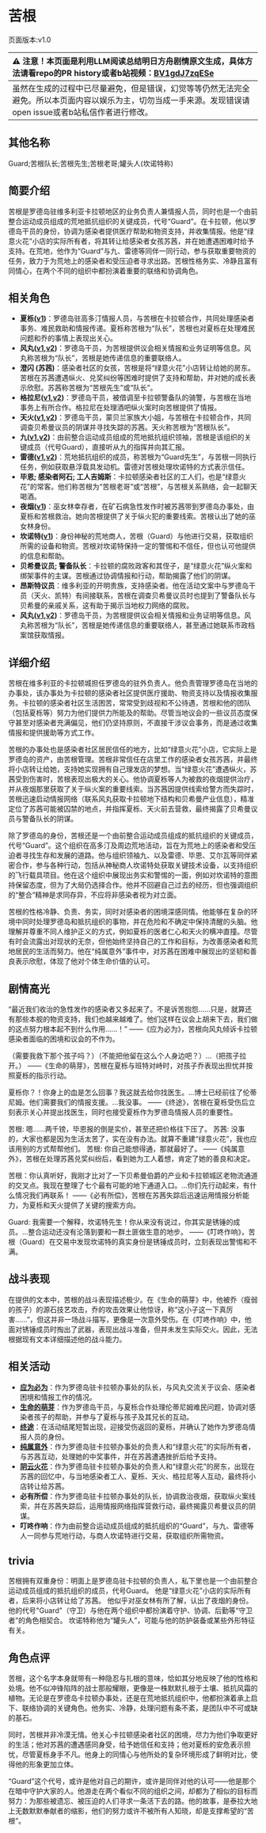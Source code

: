 # 苦根
页面版本:v1.0
 

| :warning: 注意！本页面是利用LLM阅读总结明日方舟剧情原文生成，具体方法请看repo的PR history或者b站视频：[BV1gdJ7zqESe](https://www.bilibili.com/video/BV1gdJ7zqESe/)         |
|:----------------------------|
| 虽然在生成的过程中已尽量避免，但是错误，幻觉等等仍然无法完全避免。所以本页面内容以娱乐为主，切勿当成一手来源。发现错误请open issue或者b站私信作者进行修改。|



## 其他名称
Guard;苦根队长;苦根先生;苦根老哥;罐头人(坎诺特称)
## 简要介绍
苦根是罗德岛驻维多利亚卡拉顿地区的业务负责人兼情报人员，同时也是一个由前整合运动成员组成的荒地抵抗组织的关键成员，代号“Guard”。在卡拉顿，他以罗德岛干员的身份，协调为感染者提供医疗帮助和物资支持，并收集情报。他是“绿意火花”小店的实际所有者，将其转让给感染者女孩苏茜，并在她遭遇困难时给予支持。在荒地，他作为“Guard”与九、雷德等同伴一同行动，参与获取重要物资的任务，致力于为荒地上的感染者和受压迫者寻求出路。苦根性格务实、冷静且富有同情心，在两个不同的组织中都扮演着重要的联络和协调角色。
## 相关角色
-   **夏栎([v1](char_492_quercu.md))**：罗德岛驻高多汀情报人员，与苦根在卡拉顿合作，共同处理感染者事务、难民救助和情报传递。夏栎称苦根为“队长”，苦根也对夏栎在处理难民问题和乔的事情上表现出关心。
-   **风丸([v1](char_4016_kazema.md),[v2](../char_v3/char_4016_kazema.md))**：罗德岛干员，为苦根提供议会相关情报和业务证明等信息。风丸称苦根为“队长”，苦根是她传递信息的重要联络人。
-   **澄闪 (苏茜)**：感染者社区的女孩，苦根是将“绿意火花”小店转让给她的房东。苦根在苏茜遭遇纵火、兑奖纠纷等困难时提供了支持和帮助，并对她的成长表示欣慰。苏茜称苦根为“苦根先生”或“队长”。
-   **格拉尼([v1](char_220_grani.md),[v2](../char_v3/char_220_grani.md))**：罗德岛干员，被借调至卡拉顿警备队的骑警，与苦根在当地事务上有所合作。格拉尼在处理酒吧纵火案时向苦根提供了情报。
-   **天火([v1](char_166_skfire.md),[v2](../char_v3/char_166_skfire.md))**：罗德岛干员，蒙贝兰家族大小姐，与苦根在卡拉顿合作，共同调查贝希曼议员的阴谋并寻找失踪的苏茜。天火称苦根为“苦根队长”。
-   **九([v1](extended_char_jiu.md),[v2](../char_v3/extended_char_jiu.md))**：由前整合运动成员组成的荒地抵抗组织领袖，苦根是该组织的关键成员（代号Guard），直接听从九的指挥并向其汇报。
-   **雷德([v1](extended_char_lei_de.md),[v2](../char_v3/extended_char_lei_de.md))**：荒地抵抗组织的成员，称苦根为“Guard先生”，与苦根一同执行任务，例如获取悬浮载具发动机。雷德对苦根处理坎诺特的方式表示信任。
-   **毕恩; 感染者阿石; 工人吉姆斯**：卡拉顿感染者社区的工人们，也是“绿意火花”的常客。他们称苦根为“苦根老哥”或“苦根”，与苦根关系熟络，会一起聊天喝酒。
-   **夜烟([v1](char_141_nights.md))**：巫女林幸存者，在矿石病急性发作时被苏茜带到罗德岛办事处，由夏栎和苦根救治。她向苦根提供了关于纵火犯的重要线索。苦根认出了她的巫女林身份。
-   **坎诺特([v1](extended_char_kan_nuo_te.md))**：身份神秘的荒地商人，苦根（Guard）与他进行交易，获取组织所需的设备和物资。苦根对坎诺特保持一定的警惕和不信任，但也认可他提供的信息和帮助。
-   **贝希曼议员; 警备队长**：卡拉顿的腐败政客和其侄子，是“绿意火花”纵火案和绑架事件的主谋。苦根通过协调情报和行动，帮助揭露了他们的阴谋。
-   **昂斯特议员**：维多利亚的开明贵族，支持感染者。他在活动文案中与罗德岛干员（天火、凯特）有间接联系，苦根在调查贝希曼议员时也提到了警备队长与贝希曼的亲戚关系，这有助于揭示当地权力网络的腐败。
-   **风丸([v1](char_4016_kazema.md),[v2](../char_v3/char_4016_kazema.md))**：罗德岛干员，为苦根提供议会相关情报和业务证明等信息。风丸称苦根为“队长”，苦根是她传递信息的重要联络人，甚至通过她联系市政档案馆获取情报。
## 详细介绍
苦根在维多利亚的卡拉顿城担任罗德岛的驻外负责人。他负责管理罗德岛在当地的办事处，该办事处为卡拉顿的感染者社区提供医疗援助、物资支持以及情报收集服务。卡拉顿的感染者社区生活困苦，常常受到歧视和不公待遇，苦根和他的团队（包括夏栎等）努力为他们提供力所能及的帮助。尽管当地议会的一些议员态度保守甚至对感染者充满偏见，他们仍坚持原则，不直接干涉议会事务，而是通过收集情报和提供援助等方式工作。

苦根的办事处也是感染者社区居民信任的地方，比如“绿意火花”小店，它实际上是罗德岛的资产，由苦根管理。苦根非常信任在店里工作的感染者女孩苏茜，并最终将小店转让给她，支持她实现拥有自己理发店的梦想。当“绿意火花”遭遇纵火，苏茜受到伤害时，苦根表现出极大的关心。他协调夏栎等人为被救的夜烟提供治疗，并从夜烟那里获取了关于纵火案的重要线索。当苏茜因提供线索给警方而失踪时，苦根迅速启动情报网络（联系风丸获取卡拉顿地下结构和贝希曼产业信息），精准定位了苏茜可能被囚禁的地点，并指挥夏栎、天火前去营救，最终揭露了贝希曼议员与警备队长的阴谋。

除了罗德岛的身份，苦根还是一个由前整合运动成员组成的抵抗组织的关键成员，代号“Guard”。这个组织在高多汀及周边荒地活动，旨在为荒地上的感染者和受压迫者寻找生存和发展的道路。他与组织领袖九、以及雷德、毕恩、艾尔瓦等同伴紧密合作，参与各种行动，包括从神秘商人坎诺特处获取关键技术设备，以支持组织的飞行载具项目。他在这个组织中展现出务实和警惕的一面，例如对坎诺特的意图持保留态度，但为了大局仍选择合作。他并不回避自己过去的经历，但也强调组织的“整合”精神是求同存异，不应将非感染者视为对立面。

苦根的性格冷静、负责、务实，同时对感染者的困境深感同情。他能够在复杂的环境中同时处理罗德岛和抵抗组织的事物，并在危险和不确定中保持清醒的头脑。他理解并尊重不同人维护正义的方式，例如夏栎的医者仁心和天火的横冲直撞。尽管有时会流露出对现状的无奈，但他始终坚持自己的工作和目标，为改善感染者和荒地居民的生活而努力。他在“纯属意外”事件中，对苏茜在困难中展现出的坚韧和善良表示欣慰，体现了他对个体生命价值的认可。
## 剧情高光
“最近我们收治的急性发作的感染者又多起来了。不是诉苦抱怨......只是，就算还有那些本舰的物资支持，我们也越来越难了。他们这样在议会上胡来下去，我们做的这点努力根本起不到什么作用......！”
——《应为必为》，苦根向风丸倾诉卡拉顿感染者面临的困境和议会的不作为。

（需要我救下那个孩子吗？）（不能把他留在这么个人身边吧？）...（把孩子拉开。）
——《生命的萌芽》，苦根在夏栎与班特对峙时，对孩子乔表现出担忧并按照夏栎的指示行动。

夏栎你？！你身上的血是怎么回事？我这就去给你找医生。...博士已经前往了伦蒂尼姆。他们需要我们的情报支援。...我没事。
——《终途》，苦根在夏栎受伤后立刻表示关心并提出找医生，同时也接受夏栎作为罗德岛情报人员的重要性。

苦根: 嗯......两千镑，毕恩报的倒是实价，甚至还把价格往下压了。
苏茜: 没事的，大家也都是因为生活太苦了，实在没有办法。就算不重建“绿意火花”，我也应该用别的方式帮帮他们。
苦根: 你自己能想得通，那就最好了。
——《纯属意外》，苦根在处理苏茜兑奖纠纷后，看到她为工人着想，肯定了她的善良和决定。

苦根：你认真听好，我刚才比对了一下贝希曼伯爵的产业和卡拉顿城区老物流通道的交叉点。我现在整理了七个最有可能的地下通道入口。...你们先行动起来，有什么情况我们再联系！
——《必有所偿》，苦根在苏茜失踪后迅速运用情报分析能力，为夏栎和天火提供了关键的搜索方向。

Guard: 我需要一个解释，坎诺特先生！你从来没有说过，你其实是锈锤的成员。...整合运动还没有沦落到要和一群土匪做生意的地步。
——《叮咚作响》，苦根（Guard）在交易中发现坎诺特的真实身份是锈锤成员时，立刻表现出警惕和不满。
## 战斗表现
在提供的文本中，苦根的战斗表现描述极少。在《生命的萌芽》中，他被乔（瘦弱的孩子）的源石技艺攻击，乔的攻击效果让他惊讶，称“这小子这一下真厉害......”，但这并非一场战斗描写，更像是一次意外受伤。在《叮咚作响》中，他面对锈锤成员时掏出了武器，表现出战斗准备，但并未发生实际交火。因此，无法根据现有文本详细描述他的战斗能力。
## 相关活动
-   **[应为必为](../stories/story_kazema_set_1.md)**：作为罗德岛驻卡拉顿办事处的队长，与风丸交流关于议会、感染者困境和情报工作的情况。
-   **[生命的萌芽](../stories/story_quercu_set_2.md)**：作为罗德岛干员，与夏栎合作处理伦蒂尼姆难民问题，协调对感染者孩子的帮助，并参与了夏栎与孩子及其兄长的互动。
-   **[终途](../stories/story_quercu_set_1.md)**：在活动结尾短暂出现，迎接受伤返回的夏栎，并确认了她作为罗德岛情报人员的身份。
-   **[纯属意外](../stories/story_gdglow_set_1.md)**：作为罗德岛驻卡拉顿办事处的负责人和“绿意火花”的实际所有者，与苏茜互动，处理她的中奖事件，并在苏茜遭遇挫折后给予支持。
-   **[阴云火花](../stories/act10mini.md)**：作为罗德岛驻卡拉顿办事处的负责人和“绿意火花”的房东，出现在苏茜的回忆中，与当地感染者工人、夏栎、天火、格拉尼等人互动，最终将小店转让给苏茜。
-   **必有所偿**：作为罗德岛驻卡拉顿办事处的队长，协调救治夜烟，获取纵火案线索，并在苏茜失踪后，运用情报网络指挥营救行动，最终揭露贝希曼议员的阴谋。
-   **叮咚作响**：作为由前整合运动成员组成的抵抗组织的“Guard”，与九、雷德等人一同参与荒地行动，与商人坎诺特进行交易，获取组织所需物资。
## trivia
苦根拥有双重身份：明面上是罗德岛驻卡拉顿的负责人，私下里也是一个由前整合运动成员组成的抵抗组织的成员，代号Guard。
他是“绿意火花”小店的实际所有者，后来将小店转让给了苏茜。
他似乎对巫女林有所了解，认出了夜烟的身份。
他的代号"Guard"（守卫）与他在两个组织中都扮演着守护、协调、后勤等“守卫者”的角色相契合。
坎诺特称他为“罐头人”，可能与他的防护装备或某些外形特征有关。
## 角色点评
苦根，这个名字本身就带有一种隐忍与扎根的意味，恰如其分地反映了他的性格和处境。他不似冲锋陷阵的战士那般耀眼，更像是一株默默扎根于土壤、抵抗风霜的植物。无论是在罗德岛卡拉顿办事处，还是在荒地抵抗组织中，他都扮演着承上启下、联络协调的关键角色。他务实、冷静，处理问题有条不紊，是团队中不可或缺的基石。

同时，苦根并非冷漠无情。他关心卡拉顿感染者社区的困境，尽力为他们争取更好的生活；他对苏茜的遭遇感同身受，给予她信任和支持；他对夏栎的安危表示担忧，尽管夏栎身手不凡。他身上的同情心与他所处的复杂环境形成了鲜明对比，使得他的形象更加立体。

“Guard”这个代号，或许是他对自己的期许，或许是同伴对他的认可——他是那个在暗中守护大家的人。他游走在两个看似不同的组织之间，却都为了相似的目标而努力：为那些被遗忘、被压迫的人们寻求一条活下去的路。他的故事，是泰拉大地上无数默默奉献者的缩影，他们的努力或许不被所有人知晓，却是支撑希望的“苦根”。
